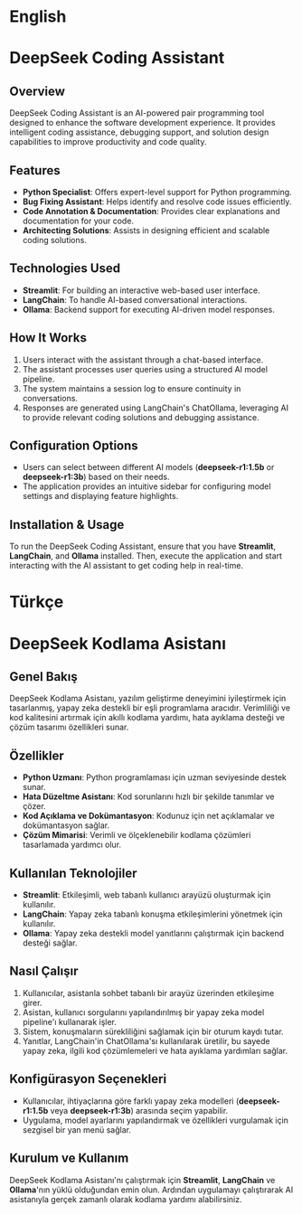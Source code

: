 # English
# DeepSeek Coding Assistant

## Overview
DeepSeek Coding Assistant is an AI-powered pair programming tool designed to enhance the software development experience. It provides intelligent coding assistance, debugging support, and solution design capabilities to improve productivity and code quality.

## Features
- **Python Specialist**: Offers expert-level support for Python programming.
- **Bug Fixing Assistant**: Helps identify and resolve code issues efficiently.
- **Code Annotation & Documentation**: Provides clear explanations and documentation for your code.
- **Architecting Solutions**: Assists in designing efficient and scalable coding solutions.

## Technologies Used
- **Streamlit**: For building an interactive web-based user interface.
- **LangChain**: To handle AI-based conversational interactions.
- **Ollama**: Backend support for executing AI-driven model responses.

## How It Works
1. Users interact with the assistant through a chat-based interface.
2. The assistant processes user queries using a structured AI model pipeline.
3. The system maintains a session log to ensure continuity in conversations.
4. Responses are generated using LangChain's ChatOllama, leveraging AI to provide relevant coding solutions and debugging assistance.

## Configuration Options
- Users can select between different AI models (**deepseek-r1:1.5b** or **deepseek-r1:3b**) based on their needs.
- The application provides an intuitive sidebar for configuring model settings and displaying feature highlights.

## Installation & Usage
To run the DeepSeek Coding Assistant, ensure that you have **Streamlit**, **LangChain**, and **Ollama** installed. Then, execute the application and start interacting with the AI assistant to get coding help in real-time.


# Türkçe 
# DeepSeek Kodlama Asistanı

## Genel Bakış
DeepSeek Kodlama Asistanı, yazılım geliştirme deneyimini iyileştirmek için tasarlanmış, yapay zeka destekli bir eşli programlama aracıdır. Verimliliği ve kod kalitesini artırmak için akıllı kodlama yardımı, hata ayıklama desteği ve çözüm tasarımı özellikleri sunar.

## Özellikler
- **Python Uzmanı**: Python programlaması için uzman seviyesinde destek sunar.
- **Hata Düzeltme Asistanı**: Kod sorunlarını hızlı bir şekilde tanımlar ve çözer.
- **Kod Açıklama ve Dokümantasyon**: Kodunuz için net açıklamalar ve dokümantasyon sağlar.
- **Çözüm Mimarisi**: Verimli ve ölçeklenebilir kodlama çözümleri tasarlamada yardımcı olur.

## Kullanılan Teknolojiler
- **Streamlit**: Etkileşimli, web tabanlı kullanıcı arayüzü oluşturmak için kullanılır.
- **LangChain**: Yapay zeka tabanlı konuşma etkileşimlerini yönetmek için kullanılır.
- **Ollama**: Yapay zeka destekli model yanıtlarını çalıştırmak için backend desteği sağlar.

## Nasıl Çalışır
1. Kullanıcılar, asistanla sohbet tabanlı bir arayüz üzerinden etkileşime girer.
2. Asistan, kullanıcı sorgularını yapılandırılmış bir yapay zeka model pipeline'ı kullanarak işler.
3. Sistem, konuşmaların sürekliliğini sağlamak için bir oturum kaydı tutar.
4. Yanıtlar, LangChain'in ChatOllama'sı kullanılarak üretilir, bu sayede yapay zeka, ilgili kod çözümlemeleri ve hata ayıklama yardımları sağlar.

## Konfigürasyon Seçenekleri
- Kullanıcılar, ihtiyaçlarına göre farklı yapay zeka modelleri (**deepseek-r1:1.5b** veya **deepseek-r1:3b**) arasında seçim yapabilir.
- Uygulama, model ayarlarını yapılandırmak ve özellikleri vurgulamak için sezgisel bir yan menü sağlar.

## Kurulum ve Kullanım
DeepSeek Kodlama Asistanı'nı çalıştırmak için **Streamlit**, **LangChain** ve **Ollama**'nın yüklü olduğundan emin olun. Ardından uygulamayı çalıştırarak AI asistanıyla gerçek zamanlı olarak kodlama yardımı alabilirsiniz.
